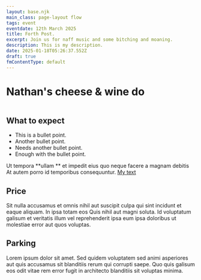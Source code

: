 ```yaml
---
layout: base.njk
main_class: page-layout flow
tags: event
eventdate: 12th March 2025
title: Forth Post.
excerpt: Join us for naff music and some bitching and moaning.
description: This is my description.
date: 2025-01-18T05:26:37.552Z
draft: true
fmContentType: default
---
```


<h1 class=" popout sidelines" > Nathan's cheese & wine do</h1>

<img class=" popout "  src="https://picsum.photos/id/513/1000/400" alt="">


## What to expect


- This is a bullet point.
- Another bullet point.
- Needs another bullet point.
- Enough with the bullet point.

Ut tempora **ullam ** et impedit eius quo neque facere a magnam debitis At autem porro id temporibus consequuntur.
[My text](http://localhost:8080/events/event2/)
## Price

 Sit nulla accusamus et omnis nihil aut suscipit culpa qui sint incidunt et eaque aliquam. In ipsa totam eos Quis nihil aut magni soluta. Id voluptatum galisum et veritatis illum vel reprehenderit ipsa eum ipsa doloribus ut molestiae error aut quos voluptas.

## Parking
Lorem ipsum dolor sit amet. Sed quidem voluptatem sed animi asperiores aut quis accusamus sit blanditiis rerum qui corrupti saepe. Quo quis galisum eos odit vitae rem error fugit in architecto blanditiis sit voluptas minima.